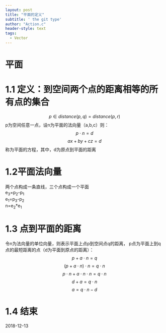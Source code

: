 ```yaml
---
layout: post
title: "平面的定义"
subtitle: ' the git type'
author: "Action.c"
header-style: text
tags:
  - Vector
---
```


# 平面
# 1.1 定义：到空间两个点的距离相等的所有点的集合
$$
 p \in  distance(p,q)=distance(p,r) \tag{3.1}
$$
p为空间任意一点，设n为平面的法向量（a,b,c）则：
$$
p\cdot  n=d  
$$
$$ ax+by+cz=d
$$
称为平面的方程，其中，d为原点到平面的距离

# 1.2平面法向量
两个点构成一条直线，三个点构成一个平面<br/>
e<sub>3</sub>=p<sub>2</sub>-p<sub>1</sub><br/>
e<sub>1</sub>=p<sub>3</sub>-p<sub>2</sub><br/>
n=e<sub>2</sub>*e<sub>1</sub><br/>


# 1.3 点到平面的距离
令n为法向量的单位向量，则表示平面上点p到空间点q的距离， p点为平面上到q点的最短距离的点（d为平面到原点的距离）：
$$ p+a\cdot n=q $$
$$ (p+a\cdot n)\cdot n=q\cdot n $$
$$ p\cdot n+a\cdot n\cdot n=q\cdot n $$
$$ d+a=q\cdot n $$
$$ a=q\cdot n-d $$


# 1.4 结束
2018-12-13
